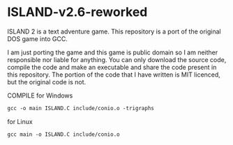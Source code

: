 # ISLAND-v2.6-reworked
ISLAND 2 is a text adventure game. This repository is a port of the original DOS game into GCC.

I am just porting the game and this game is public domain so I am neither responsible nor liable for anything.
You can only download the source code, compile the code and make an executable and share the code present in this repository.
The portion of the code that I have written is MIT licenced, but the original code is not.

COMPILE
for Windows
  ```gcc
  gcc -o main ISLAND.C include/conio.o -trigraphs 
  ```
  
for Linux
  ```gcc
  gcc main -o ISLAND.C include/conio.o
  ```
